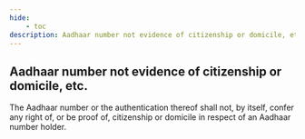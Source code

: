 ```yaml
---
hide:
    - toc
description: Aadhaar number not evidence of citizenship or domicile, etc.
---
```


## Aadhaar number not evidence of citizenship or domicile, etc.

The Aadhaar number or the authentication thereof shall not, by itself, confer any right of, or be proof of, citizenship or domicile in respect of an Aadhaar number holder.
